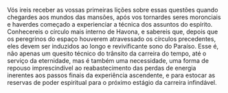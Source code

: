 ﻿Vós ireis receber as vossas primeiras lições sobre essas questões quando chegardes aos mundos das mansões, após vos tornardes seres moronciais e haverdes começado a experienciar a técnica dos assuntos do espírito. Conhecereis o círculo mais interno de Havona, e sabereis que, depois que os peregrinos do espaço houverem atravessado os círculos precedentes, eles devem ser induzidos ao longo e revivificante sono do Paraíso. Esse é, não apenas um quesito técnico do trânsito da carreira do tempo, até o serviço da eternidade, mas é também uma necessidade, uma forma de repouso imprescindível ao reabastecimento das perdas de energia inerentes aos passos finais da experiência ascendente, e para estocar as reservas de poder espiritual para o próximo estágio da carreira infindável.